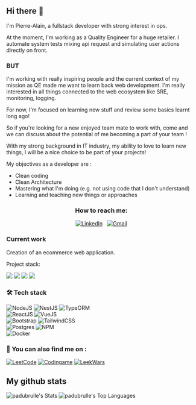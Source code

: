 ## Hi there 👋

I'm Pierre-Alain, a fullstack developer with strong interest in ops.

At the moment, I'm working as a Quality Engineer for a huge retailer. I automate system tests mixing api request and simulating user actions directly on front.

### BUT

I'm working with really inspiring people and the current context of my mission as QE made me want to learn back web development. 
I'm really interested in all things connected to the web ecosystem like SRE, monitoring, logging.

For now, I'm focused on learning new stuff and review some basics learnt long ago!

So if you're looking for a new enjoyed team mate to work with, come and we can discuss about the potential of me becoming a part of your team ! 

With my strong background in IT industry, my ability to love to learn new things, I will be a nice choice to be part of your projects!

My objectives as a developer are : 
* Clean coding
* Clean Architecture
* Mastering what I'm doing (e.g. not using code that I don't understand)
* Learning and teaching new things or approaches

<h3 align="center">How to reach me:</h3>
  <div align="center">
  <a href="https://www.linkedin.com/in/pierre-alain-dubrulle-b15735a3/"><img alt="LinkedIn" src="https://img.shields.io/badge/linkedin%20-%230077B5.svg?&style=flat&logo=linkedin&logoColor=white"/></a> &nbsp;
  <a href="mailto:pierrealain.dubrulle@gmail.com"><img alt="Gmail" src="https://img.shields.io/badge/Gmail-D14836?style=flat&logo=gmail&logoColor=white" /></a>
</div>

### Current work
<p>
Creation of an ecommerce web application.

Project stack: 

<img src="https://img.shields.io/badge/nestjs-%23E0234E.svg?logo=nestjs&logoColor=white"/> <img src="https://img.shields.io/badge/-ReactJS-35495E?logo=react"/> <img src="https://img.shields.io/badge/postgres-%23316192.svg?logo=postgresql&logoColor=white"/> <img src="https://img.shields.io/badge/Bootstrap-563D7C?logo=bootstrap&logoColor=white"/>
</p>

### 🛠️ Tech stack
![NodeJS](https://img.shields.io/badge/-NodeJS-339933?logo=nodedotjs&logoColor=white)
![NestJS](https://img.shields.io/badge/NestJS-%23E0234E.svg?logo=nestjs&logoColor=white)
![TypeORM](https://img.shields.io/badge/TypeORM-e83424.svg?logo=typeorm&logoColor=e83424&color=333)     
![ReactJS](https://img.shields.io/badge/-ReactJS-35495E?logo=react)
![VueJS](https://img.shields.io/badge/-Vue%20js-35495E?logo=vuedotjs&logoColor=4FC08D)     
![Bootstrap](https://img.shields.io/badge/Bootstrap-563D7C?logo=bootstrap&logoColor=white)
![TailwindCSS](https://img.shields.io/badge/tailwindcss-%2338B2AC.svg?logo=tailwind-css&logoColor=white)       
![Postgres](https://img.shields.io/badge/postgres-%23316192.svg?logo=postgresql&logoColor=white) 
![NPM](https://img.shields.io/badge/NPM-%23CB3837.svg?logo=npm&logoColor=white)        
![Docker](https://img.shields.io/badge/Docker-145ede.svg?logo=docker&logoColor=white) 


### 👀 You can also find me on : 
<a href="https://leetcode.com/u/peha/"><img alt="LeetCode" src="https://img.shields.io/badge/LeetCode-000000?logo=LeetCode&logoColor=#d16c06"/></a>
<a href="https://www.codingame.com/profile/3d96b143ceb5c8824bd8c1ac45f0c8623533652"><img alt="Codingame" src="https://img.shields.io/badge/Codingame-000000?logo=CodinGame&logoColor=#d16c06"/></a>
<a href="https://www.codingame.com/profile/3d96b143ceb5c8824bd8c1ac45f0c8623533652"><img alt="LeekWars" src="https://img.shields.io/badge/Leek-Wars-333?labelColor=5fad1b&style=plastic"/></a>

## My github stats

![padubrulle's Stats](https://github-readme-stats.vercel.app/api?username=padubrulle&theme=outrun&show_icons=true&hide_border=true&count_private=false)
![padubrulle's Top Languages](https://github-readme-stats.vercel.app/api/top-langs/?username=padubrulle&theme=outrun&show_icons=true&hide_border=true&layout=compact)
